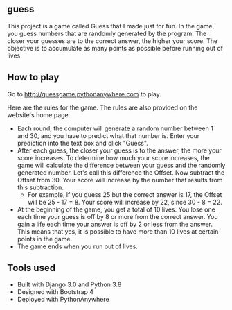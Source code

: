 ## guess
This project is a game called Guess that I made just for fun. In the game, you guess numbers that are randomly generated by the program. The closer your guesses are to the correct answer, the higher your score. The objective is to accumulate as many points as possible before running out of lives.

## How to play

Go to http://guessgame.pythonanywhere.com to play.

Here are the rules for the game. The rules are also provided on the website's home page.
* Each round, the computer will generate a random number between 1 and 30, and you have to predict what that number is. Enter your prediction into the text box and click "Guess".
* After each guess, the closer your guess is to the answer, the more your score increases. To determine how much your score increases, the game will calculate the difference between your guess and the randomly generated number. Let's call this difference the Offset. Now subtract the Offset from 30. Your score will increase by the number that results from this subtraction.
    * For example, if you guess 25 but the correct answer is 17, the Offset will be 25 - 17 = 8. Your score will increase by 22, since 30 - 8 = 22.
* At the beginning of the game, you get a total of 10 lives. You lose one each time your guess is off by 8 or more from the correct answer. You gain a life each time your answer is off by 2 or less from the answer. This means that yes, it is possible to have more than 10 lives at certain points in the game.
* The game ends when you run out of lives.

## Tools used
* Built with Django 3.0 and Python 3.8
* Designed with Bootstrap 4
* Deployed with PythonAnywhere
